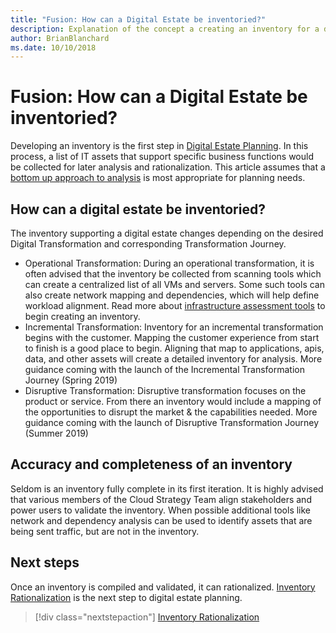 ```yaml
---
title: "Fusion: How can a Digital Estate be inventoried?"
description: Explanation of the concept a creating an inventory for a digital estate
author: BrianBlanchard
ms.date: 10/10/2018
---
```


# Fusion: How can a Digital Estate be inventoried?

Developing an inventory is the first step in [Digital Estate Planning](overview.md). In this process, a list of IT assets that support specific business functions would be collected for later analysis and rationalization. This article assumes that a [bottom up approach to analysis](approach.md) is most appropriate for planning needs.

## How can a digital estate be inventoried?

The inventory supporting a digital estate changes depending on the desired Digital Transformation and corresponding Transformation Journey.

* Operational Transformation: During an operational transformation, it is often advised that the inventory be collected from scanning tools which can create a centralized list of all VMs and servers. Some such tools can also create network mapping and dependencies, which will help define workload alignment. Read more about [infrastructure assessment tools](../migration/plan/infrastructure-assessment-tools.md) to begin creating an inventory.
* Incremental Transformation: Inventory for an incremental transformation begins with the customer. Mapping the customer experience from start to finish is a good place to begin. Aligning that map to applications, apis, data, and other assets will create a detailed inventory for analysis. More guidance coming with the launch of  the Incremental Transformation Journey (Spring 2019)
* Disruptive Transformation: Disruptive transformation focuses on the product or service. From there an inventory would include a mapping of the opportunities to disrupt the market & the capabilities needed. More guidance coming with the launch of Disruptive Transformation Journey (Summer 2019)

## Accuracy and completeness of an inventory

Seldom is an inventory fully complete in its first iteration. It is highly advised that various members of the Cloud Strategy Team align stakeholders and power users to validate the inventory. When possible additional tools like network and dependency analysis can be used to identify assets that are being sent traffic, but are not in the inventory.

## Next steps

Once an inventory is compiled and validated, it can rationalized. 
[Inventory Rationalization](rationalize.md) is the next step to digital estate planning.

> [!div class="nextstepaction"]
> [Inventory Rationalization](rationalize.md)